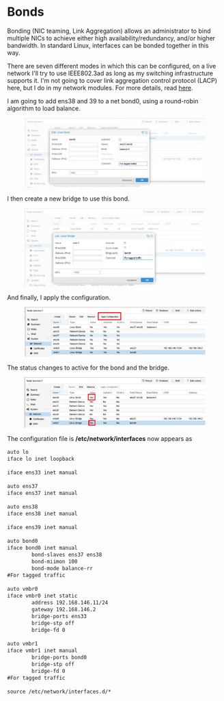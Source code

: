 # Bonds

Bonding (NIC teaming, Link Aggregation) allows an administrator to bind multiple NICs to achieve either high availability/redundancy, and/or higher bandwidth. In standard Linux, interfaces can be bonded together in this way.

There are seven different modes in which this can be configured, on a live network I'll try to use IEEE802.3ad as long as my switching infrastructure supports it. I'm not going to cover link aggregation control protocol (LACP) here, but I do in my network modules. For more details, read [here](https://pve.proxmox.com/pve-docs/pve-admin-guide.html#sysadmin_network_configuration).

I am going to add ens38 and 39 to a net bond0, using a round-robin algorithm to load balance.

<figure><img src="../.gitbook/assets/image (23).png" alt=""><figcaption></figcaption></figure>

I then create a new bridge to use this bond.

<figure><img src="../.gitbook/assets/image (24).png" alt=""><figcaption></figcaption></figure>

And finally, I apply the configuration.

<figure><img src="../.gitbook/assets/image (25).png" alt=""><figcaption></figcaption></figure>

The status changes to active for the bond and the bridge.

<figure><img src="../.gitbook/assets/image (26).png" alt=""><figcaption></figcaption></figure>

The configuration file is **/etc/network/interfaces** now appears as

```
auto lo
iface lo inet loopback

iface ens33 inet manual

auto ens37
iface ens37 inet manual

auto ens38
iface ens38 inet manual

iface ens39 inet manual

auto bond0
iface bond0 inet manual
        bond-slaves ens37 ens38
        bond-miimon 100
        bond-mode balance-rr
#For tagged traffic

auto vmbr0
iface vmbr0 inet static
        address 192.168.146.11/24
        gateway 192.168.146.2
        bridge-ports ens33
        bridge-stp off
        bridge-fd 0

auto vmbr1
iface vmbr1 inet manual
        bridge-ports bond0
        bridge-stp off
        bridge-fd 0
#For tagged traffic

source /etc/network/interfaces.d/*

```
